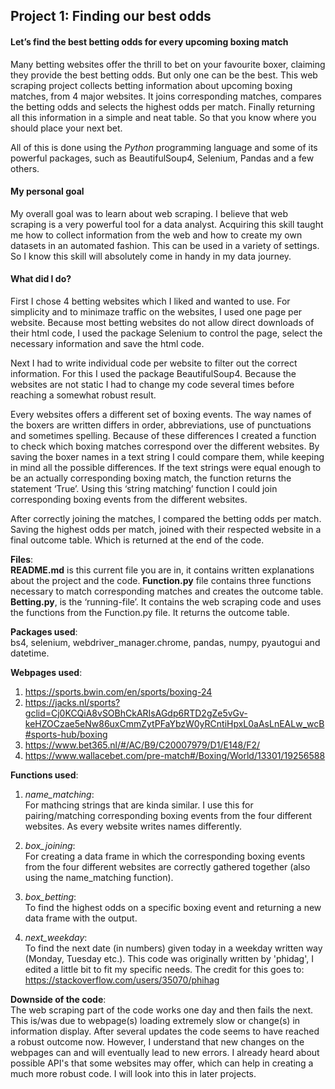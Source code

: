 ## Project 1: Finding our best odds
#### Let’s find the best betting odds for every upcoming boxing match
Many betting websites offer the thrill to bet on your favourite boxer, claiming they provide the best betting odds. But only one can be the best. This web scraping project collects betting information about upcoming boxing matches, from 4 major websites. It joins corresponding matches, compares the betting odds and selects the highest odds per match. Finally returning all this information in a simple and neat table. So that you know where you should place your next bet.

All of this is done using the _Python_ programming language and some of its powerful packages, such as BeautifulSoup4, Selenium, Pandas and a few others.

#### My personal goal
My overall goal was to learn about web scraping. I believe that web scraping is a very powerful tool for a data analyst. Acquiring this skill taught me how to collect information from the web and how to create my own datasets in an automated fashion. This can be used in a variety of settings. So I know this skill will absolutely come in handy in my data journey. 

#### What did I do?
First I chose 4 betting websites which I liked and wanted to use. For simplicity and to minimaze traffic on the websites, I used one page per website. Because most betting websites do not allow direct downloads of their html code, I used the package Selenium to control the page, select the necessary information and save the html code. 

Next I had to write individual code per website to filter out the correct information. For this I used the package BeautifulSoup4. Because the websites are not static I had to change my code several times before reaching a somewhat robust result. 

Every websites offers a different set of boxing events. The way names of the boxers are written differs in order, abbreviations, use of punctuations and sometimes spelling. Because of these differences I created a function to check which boxing matches correspond over the different websites. By saving the boxer names in a text string I could compare them, while keeping in mind all the possible differences. If the text strings were equal enough to be an actually corresponding boxing match, the function returns the statement ‘True’. Using this ‘string matching’ function I could join corresponding boxing events from the different websites. 

After correctly joining the matches, I compared the betting odds per match. Saving the highest odds per match, joined with their respected website in a final outcome table. Which is returned at the end of the code. 

**Files**: <br>
**README.md** is this current file you are in, it contains written explanations about the project and the code. **Function.py** file contains three functions necessary to match corresponding matches and creates the outcome table. **Betting.py**, is the ‘running-file’. It contains the web scraping code and uses the functions from the Function.py file. It returns the outcome table.

**Packages used**: <br>
bs4, selenium, webdriver_manager.chrome, pandas, numpy, pyautogui and datetime.

**Webpages used**: 
1. https://sports.bwin.com/en/sports/boxing-24
2. https://jacks.nl/sports?gclid=Cj0KCQiA8vSOBhCkARIsAGdp6RTD2gZe5vGv-keHZOCzae5eNw86uxCmmZytPFaYbzW0yRCntiHpxL0aAsLnEALw_wcB#sports-hub/boxing
3. https://www.bet365.nl/#/AC/B9/C20007979/D1/E148/F2/
4. https://www.wallacebet.com/pre-match#/Boxing/World/13301/19256588

**Functions used**: <br>
1. _name_matching_: <br>
For mathcing strings that are kinda similar. I use this for pairing/matching corresponding boxing events from the four different websites. As every website writes names differently.

2. _box_joining_: <br>
For creating a data frame in which the corresponding boxing events from the four different websites are correctly gathered together (also using the name_matching function).

3. _box_betting_: <br>
To find the highest odds on a specific boxing event and returning a new data frame with the output.

4. _next_weekday_: <br>
To find the next date (in numbers) given today in a weekday written way (Monday, Tuesday etc.). This code was originally written by 'phidag', I edited a little bit to fit my specific needs. The credit for this goes to: https://stackoverflow.com/users/35070/phihag

**Downside of the code**: <br>
The web scraping part of the code works one day and then fails the next. This is/was due to webpage(s) loading extremely slow or change(s) in information display. After several updates the code seems to have reached a robust outcome now. However, I understand that new changes on the webpages can and will eventually lead to new errors. I already heard about possible API's that some websites may offer, which can help in creating a much more robust code. I will look into this in later projects.
